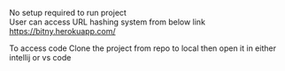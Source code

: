 No setup required to run project  
User can access URL hashing system from below link 
https://bitny.herokuapp.com/

To access code 
Clone the project from repo to local then open it in either intellij or vs code 

